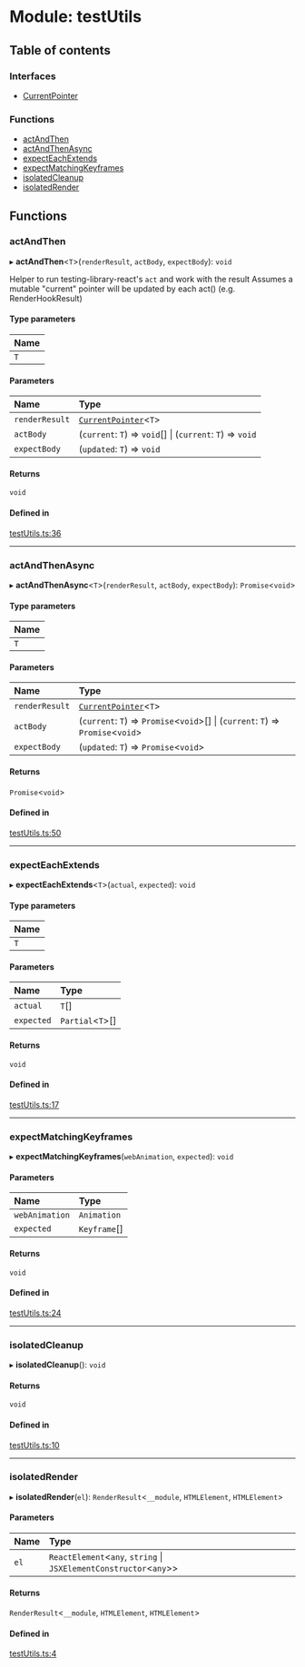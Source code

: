 # Module: testUtils

## Table of contents

### Interfaces

- [CurrentPointer](../wiki/testUtils.CurrentPointer)

### Functions

- [actAndThen](../wiki/testUtils#actandthen)
- [actAndThenAsync](../wiki/testUtils#actandthenasync)
- [expectEachExtends](../wiki/testUtils#expecteachextends)
- [expectMatchingKeyframes](../wiki/testUtils#expectmatchingkeyframes)
- [isolatedCleanup](../wiki/testUtils#isolatedcleanup)
- [isolatedRender](../wiki/testUtils#isolatedrender)

## Functions

### actAndThen

▸ **actAndThen**<`T`\>(`renderResult`, `actBody`, `expectBody`): `void`

Helper to run testing-library-react's `act` and work with the result
Assumes a mutable "current" pointer will be updated by each act() (e.g. RenderHookResult)

#### Type parameters

| Name |
| :------ |
| `T` |

#### Parameters

| Name | Type |
| :------ | :------ |
| `renderResult` | [`CurrentPointer`](../wiki/testUtils.CurrentPointer)<`T`\> |
| `actBody` | (`current`: `T`) => `void`[] \| (`current`: `T`) => `void` |
| `expectBody` | (`updated`: `T`) => `void` |

#### Returns

`void`

#### Defined in

[testUtils.ts:36](https://github.com/tristanjohnson849/react-controlled-animations/blob/ce6a177/src/testUtils.ts#L36)

___

### actAndThenAsync

▸ **actAndThenAsync**<`T`\>(`renderResult`, `actBody`, `expectBody`): `Promise`<`void`\>

#### Type parameters

| Name |
| :------ |
| `T` |

#### Parameters

| Name | Type |
| :------ | :------ |
| `renderResult` | [`CurrentPointer`](../wiki/testUtils.CurrentPointer)<`T`\> |
| `actBody` | (`current`: `T`) => `Promise`<`void`\>[] \| (`current`: `T`) => `Promise`<`void`\> |
| `expectBody` | (`updated`: `T`) => `Promise`<`void`\> |

#### Returns

`Promise`<`void`\>

#### Defined in

[testUtils.ts:50](https://github.com/tristanjohnson849/react-controlled-animations/blob/ce6a177/src/testUtils.ts#L50)

___

### expectEachExtends

▸ **expectEachExtends**<`T`\>(`actual`, `expected`): `void`

#### Type parameters

| Name |
| :------ |
| `T` |

#### Parameters

| Name | Type |
| :------ | :------ |
| `actual` | `T`[] |
| `expected` | `Partial`<`T`\>[] |

#### Returns

`void`

#### Defined in

[testUtils.ts:17](https://github.com/tristanjohnson849/react-controlled-animations/blob/ce6a177/src/testUtils.ts#L17)

___

### expectMatchingKeyframes

▸ **expectMatchingKeyframes**(`webAnimation`, `expected`): `void`

#### Parameters

| Name | Type |
| :------ | :------ |
| `webAnimation` | `Animation` |
| `expected` | `Keyframe`[] |

#### Returns

`void`

#### Defined in

[testUtils.ts:24](https://github.com/tristanjohnson849/react-controlled-animations/blob/ce6a177/src/testUtils.ts#L24)

___

### isolatedCleanup

▸ **isolatedCleanup**(): `void`

#### Returns

`void`

#### Defined in

[testUtils.ts:10](https://github.com/tristanjohnson849/react-controlled-animations/blob/ce6a177/src/testUtils.ts#L10)

___

### isolatedRender

▸ **isolatedRender**(`el`): `RenderResult`<`__module`, `HTMLElement`, `HTMLElement`\>

#### Parameters

| Name | Type |
| :------ | :------ |
| `el` | `ReactElement`<`any`, `string` \| `JSXElementConstructor`<`any`\>\> |

#### Returns

`RenderResult`<`__module`, `HTMLElement`, `HTMLElement`\>

#### Defined in

[testUtils.ts:4](https://github.com/tristanjohnson849/react-controlled-animations/blob/ce6a177/src/testUtils.ts#L4)
